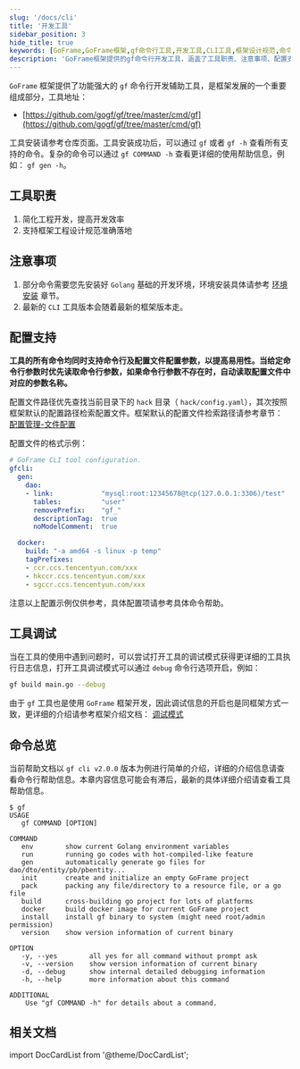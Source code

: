 ```yaml
---
slug: '/docs/cli'
title: '开发工具'
sidebar_position: 3
hide_title: true
keywords: [GoFrame,GoFrame框架,gf命令行工具,开发工具,CLI工具,框架设计规范,命令行参数,配置文件,调试模式,代码生成]
description: 'GoFrame框架提供的gf命令行开发工具，涵盖了工具职责、注意事项、配置支持、工具调试和命令总览等方面的详细信息。gf工具旨在简化工程开发和提高效率，并支持通过命令行及配置文件方式进行参数配置，以增强工具的易用性。'
---
```


`GoFrame` 框架提供了功能强大的 `gf` 命令行开发辅助工具，是框架发展的一个重要组成部分，工具地址：

- [https://github.com/gogf/gf/tree/master/cmd/gf](https://github.com/gogf/gf/tree/master/cmd/gf)

工具安装请参考仓库页面。工具安装成功后，可以通过 `gf` 或者 `gf -h` 查看所有支持的命令。复杂的命令可以通过 `gf COMMAND -h` 查看更详细的使用帮助信息，例如： `gf gen -h`。

## 工具职责

1. 简化工程开发，提高开发效率
2. 支持框架工程设计规范准确落地

## 注意事项

1. 部分命令需要您先安装好 `Golang` 基础的开发环境，环境安装具体请参考 [环境安装](../其他资料/准备工作/环境安装.md) 章节。
2. 最新的 `CLI` 工具版本会随着最新的框架版本走。

## 配置支持

**工具的所有命令均同时支持命令行及配置文件配置参数，以提高易用性。当给定命令行参数时优先读取命令行参数，如果命令行参数不存在时，自动读取配置文件中对应的参数名称。**

配置文件路径优先查找当前目录下的 `hack` 目录（ `hack/config.yaml`），其次按照框架默认的配置路径检索配置文件。框架默认的配置文件检索路径请参考章节： [配置管理-文件配置](../核心组件/配置管理/配置管理-文件配置.md)

配置文件的格式示例：

```yaml
# GoFrame CLI tool configuration.
gfcli:
  gen:
    dao:
    - link:            "mysql:root:12345678@tcp(127.0.0.1:3306)/test"
      tables:          "user"
      removePrefix:    "gf_"
      descriptionTag:  true
      noModelComment:  true

  docker:
    build: "-a amd64 -s linux -p temp"
    tagPrefixes:
    - ccr.ccs.tencentyun.com/xxx
    - hkccr.ccs.tencentyun.com/xxx
    - sgccr.ccs.tencentyun.com/xxx
```

注意以上配置示例仅供参考，具体配置项请参考具体命令帮助。

## 工具调试

当在工具的使用中遇到问题时，可以尝试打开工具的调试模式获得更详细的工具执行日志信息，打开工具调试模式可以通过 `debug` 命令行选项开启，例如：

```bash
gf build main.go --debug
```

由于 `gf` 工具也是使用 `GoFrame` 框架开发，因此调试信息的开启也是同框架方式一致，更详细的介绍请参考框架介绍文档： [调试模式](../核心组件/调试模式.md)

## 命令总览

当前帮助文档以 `gf cli v2.0.0` 版本为例进行简单的介绍，详细的介绍信息请查看命令行帮助信息。本章内容信息可能会有滞后，最新的具体详细介绍请查看工具帮助信息。

```text
$ gf
USAGE
   gf COMMAND [OPTION]

COMMAND
   env        show current Golang environment variables
   run        running go codes with hot-compiled-like feature
   gen        automatically generate go files for dao/dto/entity/pb/pbentity...
   init       create and initialize an empty GoFrame project
   pack       packing any file/directory to a resource file, or a go file
   build      cross-building go project for lots of platforms
   docker     build docker image for current GoFrame project
   install    install gf binary to system (might need root/admin permission)
   version    show version information of current binary

OPTION
   -y, --yes        all yes for all command without prompt ask
   -v, --version    show version information of current binary
   -d, --debug      show internal detailed debugging information
   -h, --help       more information about this command

ADDITIONAL
    Use "gf COMMAND -h" for details about a command.
```

## 相关文档
import DocCardList from '@theme/DocCardList';

<DocCardList />